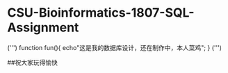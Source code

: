# CSU-Bioinformatics-1807-SQL-Assignment

(''')
function fun(){
echo"这是我的数据库设计，还在制作中，本人菜鸡";
}
(''')

##祝大家玩得愉快
